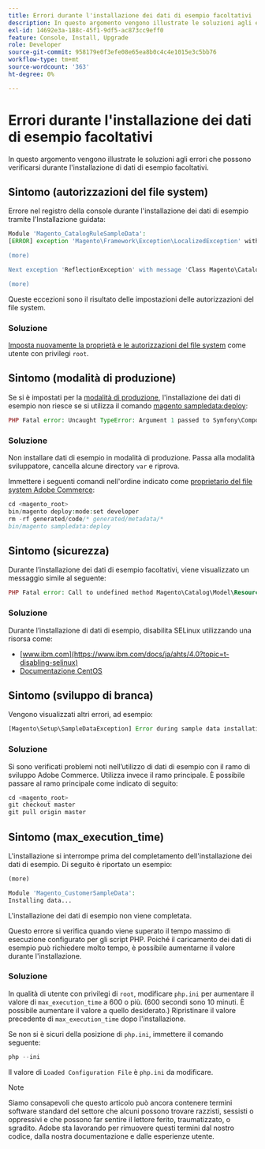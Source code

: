 ```yaml
---
title: Errori durante l'installazione dei dati di esempio facoltativi
description: In questo argomento vengono illustrate le soluzioni agli errori che possono verificarsi durante l'installazione di dati di esempio facoltativi.
exl-id: 14692e3a-188c-45f1-9df5-ac873cc9eff0
feature: Console, Install, Upgrade
role: Developer
source-git-commit: 958179e0f3efe08e65ea8b0c4c4e1015e3c5bb76
workflow-type: tm+mt
source-wordcount: '363'
ht-degree: 0%

---
```


# Errori durante l&#39;installazione dei dati di esempio facoltativi

In questo argomento vengono illustrate le soluzioni agli errori che possono verificarsi durante l&#39;installazione di dati di esempio facoltativi.

## Sintomo (autorizzazioni del file system)

Errore nel registro della console durante l&#39;installazione dei dati di esempio tramite l&#39;Installazione guidata:

```php
Module 'Magento_CatalogRuleSampleData':
[ERROR] exception 'Magento\Framework\Exception\LocalizedException' with message 'Can't create directory /var/www/html/magento2/generated/code/Magento/CatalogRule/Model/.' in /var/www/html/magento2/lib/internal/Magento/Framework/Code/Generator.php:103

(more)

Next exception 'ReflectionException' with message 'Class Magento\CatalogRule\Model\RuleFactory does not exist' in /var/www/html/magento2/lib/internal/Magento/Framework/Code/Reader/ClassReader.php:29

(more)
```

Queste eccezioni sono il risultato delle impostazioni delle autorizzazioni del file system.

### Soluzione

[Imposta nuovamente la proprietà e le autorizzazioni del file system](https://experienceleague.adobe.com/docs/commerce-operations/configuration-guide/deployment/file-system-permissions.html?lang=it) come utente con privilegi `root`.

## Sintomo (modalità di produzione)

Se si è impostati per la [modalità di produzione](https://experienceleague.adobe.com/docs/commerce-operations/configuration-guide/setup/application-modes.html?lang=it), l&#39;installazione dei dati di esempio non riesce se si utilizza il comando [magento sampledata:deploy](https://experienceleague.adobe.com/docs/commerce-operations/installation-guide/next-steps/sample-data/composer-packages.html?lang=it):

```php
PHP Fatal error: Uncaught TypeError: Argument 1 passed to Symfony\Component\Console\Input\ArrayInput::__construct() must be of the type array, object given, called in /<path>/vendor/magento/framework/ObjectManager/Factory/AbstractFactory.php on line 97 and defined in /<path>/vendor/symfony/console/Symfony/Component/Console/Input/ArrayInput.php:37
```

### Soluzione

Non installare dati di esempio in modalità di produzione. Passa alla modalità sviluppatore, cancella alcune directory `var` e riprova.

Immettere i seguenti comandi nell&#39;ordine indicato come [proprietario del file system Adobe Commerce](https://experienceleague.adobe.com/docs/commerce-operations/installation-guide/prerequisites/file-system/overview.html?lang=it):

```php
cd <magento_root>
bin/magento deploy:mode:set developer
rm -rf generated/code/* generated/metadata/*
bin/magento sampledata:deploy
```

## Sintomo (sicurezza)

Durante l’installazione dei dati di esempio facoltativi, viene visualizzato un messaggio simile al seguente:

```php
PHP Fatal error: Call to undefined method Magento\Catalog\Model\Resource\Product\Interceptor::getWriteConnection() in /var/www/magento2/app/code/Magento/SampleData/Module/Catalog/Setup/Product/Gallery.php on line 144
```

### Soluzione

Durante l’installazione di dati di esempio, disabilita SELinux utilizzando una risorsa come:

* [www.ibm.com](https://www.ibm.com/docs/ja/ahts/4.0?topic=t-disabling-selinux)
* [Documentazione CentOS](https://docs.centos.org/en-US/docs/)

## Sintomo (sviluppo di branca)

Vengono visualizzati altri errori, ad esempio:

```php
[Magento\Setup\SampleDataException] Error during sample data installation: Class Magento\Sales\Model\Service\OrderFactory does not exist
```

### Soluzione

Si sono verificati problemi noti nell’utilizzo di dati di esempio con il ramo di sviluppo Adobe Commerce. Utilizza invece il ramo principale. È possibile passare al ramo principale come indicato di seguito:

```php
cd <magento_root>
git checkout master
git pull origin master
```

## Sintomo (max_execution_time)

L&#39;installazione si interrompe prima del completamento dell&#39;installazione dei dati di esempio. Di seguito è riportato un esempio:

```php
(more)

Module 'Magento_CustomerSampleData':
Installing data...
```

L&#39;installazione dei dati di esempio non viene completata.

Questo errore si verifica quando viene superato il tempo massimo di esecuzione configurato per gli script PHP. Poiché il caricamento dei dati di esempio può richiedere molto tempo, è possibile aumentarne il valore durante l&#39;installazione.

### Soluzione

In qualità di utente con privilegi di `root`, modificare `php.ini` per aumentare il valore di `max_execution_time` a 600 o più. (600 secondi sono 10 minuti. È possibile aumentare il valore a quello desiderato.) Ripristinare il valore precedente di `max_execution_time` dopo l&#39;installazione.

Se non si è sicuri della posizione di `php.ini`, immettere il comando seguente:

```php
php --ini
```

Il valore di `Loaded Configuration File` è `php.ini` da modificare.

>[!NOTE]
>
>Siamo consapevoli che questo articolo può ancora contenere termini software standard del settore che alcuni possono trovare razzisti, sessisti o oppressivi e che possono far sentire il lettore ferito, traumatizzato, o sgradito. Adobe sta lavorando per rimuovere questi termini dal nostro codice, dalla nostra documentazione e dalle esperienze utente.
